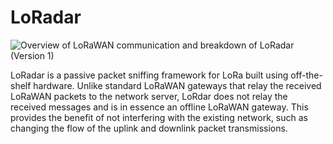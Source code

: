 # LoRadar

![Overview of LoRaWAN communication and breakdown of LoRadar (Version 1)](https://drive.google.com/uc?export=view&id=1_DZtQ1pf7xVO5VPIY57kWERC9kML--kG)

LoRadar is a passive packet sniffing framework for LoRa built using off-the-shelf hardware. Unlike standard LoRaWAN gateways that relay the received LoRaWAN packets to the network server, LoRdar does not relay the received messages and is in essence an offline LoRaWAN gateway. This provides the benefit of not interfering with the existing network, such as changing the flow of the uplink and downlink packet transmissions.

